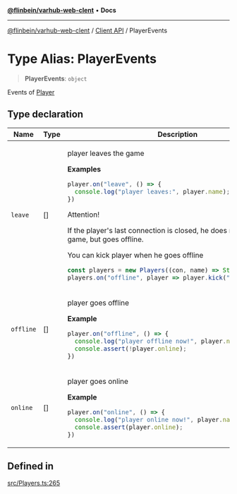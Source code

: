 [**@flinbein/varhub-web-clent**](../../README.md) • **Docs**

***

[@flinbein/varhub-web-clent](../../README.md) / [Client API](../README.md) / PlayerEvents

# Type Alias: PlayerEvents

> **PlayerEvents**: `object`

Events of [Player](../classes/Player.md)

## Type declaration

<table>
<thead>
<tr>
<th>Name</th>
<th>Type</th>
<th>Description</th>
<th>Defined in</th>
</tr>
</thead>
<tbody>
<tr>
<td>

`leave`

</td>
<td>

[]

</td>
<td>

player leaves the game

**Examples**

```typescript
player.on("leave", () => {
  console.log("player leaves:", player.name);
})
```

Attention!

If the player's last connection is closed, he does not leave the game, but goes offline.

You can kick player when he goes offline

```typescript
const players = new Players((con, name) => String(name));
players.on("offline", player => player.kick("disconnected"));
```

</td>
<td>

[src/Players.ts:286](https://github.com/flinbein/varhub-web-client/blob/aa083d0edbc5407bd7a683b04a67f4c55c217aa3/src/Players.ts#L286)

</td>
</tr>
<tr>
<td>

`offline`

</td>
<td>

[]

</td>
<td>

player goes offline

**Example**

```typescript
player.on("offline", () => {
  console.log("player offline now!", player.name);
  console.assert(!player.online);
})
```

</td>
<td>

[src/Players.ts:308](https://github.com/flinbein/varhub-web-client/blob/aa083d0edbc5407bd7a683b04a67f4c55c217aa3/src/Players.ts#L308)

</td>
</tr>
<tr>
<td>

`online`

</td>
<td>

[]

</td>
<td>

player goes online

**Example**

```typescript
player.on("online", () => {
  console.log("player online now!", player.name);
  console.assert(player.online);
})
```

</td>
<td>

[src/Players.ts:297](https://github.com/flinbein/varhub-web-client/blob/aa083d0edbc5407bd7a683b04a67f4c55c217aa3/src/Players.ts#L297)

</td>
</tr>
</tbody>
</table>

## Defined in

[src/Players.ts:265](https://github.com/flinbein/varhub-web-client/blob/aa083d0edbc5407bd7a683b04a67f4c55c217aa3/src/Players.ts#L265)
